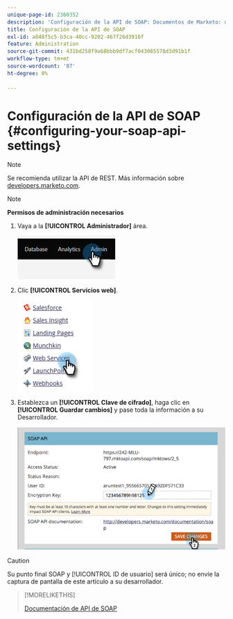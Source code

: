 ```yaml
---
unique-page-id: 2360352
description: 'Configuración de la API de SOAP: Documentos de Marketo: documentación del producto'
title: Configuración de la API de SOAP
exl-id: a848f5c5-b3ca-40cc-9202-467f26d3916f
feature: Administration
source-git-commit: 431bd258f9a68bbb9df7acf043085578d3d91b1f
workflow-type: tm+mt
source-wordcount: '87'
ht-degree: 0%

---
```


# Configuración de la API de SOAP {#configuring-your-soap-api-settings}

>[!NOTE]
>
>Se recomienda utilizar la API de REST. Más información sobre [developers.marketo.com](https://developers.marketo.com/documentation/rest/).

>[!NOTE]
>
>**Permisos de administración necesarios**

1. Vaya a la **[!UICONTROL Administrador]** área.

   ![](assets/configuring-your-soap-api-settings-1.png)

1. Clic **[!UICONTROL Servicios web]**.

   ![](assets/configuring-your-soap-api-settings-2.png)

1. Establezca un **[!UICONTROL Clave de cifrado]**, haga clic en **[!UICONTROL Guardar cambios]** y pase toda la información a su Desarrollador.

   ![](assets/configuring-your-soap-api-settings-3.png)

>[!CAUTION]
>
>Su punto final SOAP y [!UICONTROL ID de usuario] será único; no envíe la captura de pantalla de este artículo a su desarrollador.

>[!MORELIKETHIS]
>
>[Documentación de API de SOAP](https://developers.marketo.com/documentation/soap/)
